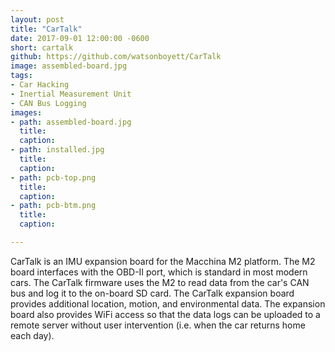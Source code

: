 ```yaml
---
layout: post
title: "CarTalk"
date: 2017-09-01 12:00:00 -0600
short: cartalk
github: https://github.com/watsonboyett/CarTalk
image: assembled-board.jpg
tags:
- Car Hacking
- Inertial Measurement Unit
- CAN Bus Logging
images:
- path: assembled-board.jpg
  title: 
  caption:
- path: installed.jpg
  title: 
  caption: 
- path: pcb-top.png
  title: 
  caption: 
- path: pcb-btm.png
  title: 
  caption: 

---
```


CarTalk is an IMU expansion board for the Macchina M2 platform. The M2 board interfaces with the OBD-II port, which is standard in most modern cars. The CarTalk firmware uses the M2 to read data from the car's CAN bus and log it to the on-board SD card. The CarTalk expansion board provides additional location, motion, and environmental data. The expansion board also provides WiFi access so that the data logs can be uploaded to a remote server without user intervention (i.e. when the car returns home each day). 
